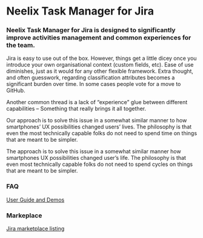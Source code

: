 # Neelix Task Manager for Jira

### Neelix Task Manager for Jira is designed to significantly improve activities management and common experiences for the team.

Jira is easy to use out of the box. However, things get a little dicey once you introduce your own organisational context (custom fields, etc). Ease of use diminishes, just as it would for any other flexible framework. Extra thought, and often guesswork, regarding  classification attributes becomes a significant burden over time. In some cases people vote for a move to GitHub.

Another common thread is a lack of “experience” glue between different capabilities – Something that really brings it all together.

Our approach is to solve this issue in a somewhat similar manner to how smartphones’ UX possibilities changed users’ lives. The philosophy is that even the most technically capable folks do not need to spend time on things that are meant to be simpler.

The approach is to solve this issue in a somewhat similar manner how smartphones UX possibilities changed user’s life. The philosophy is that even most technically capable folks do not need to spend cycles on things that are meant to be simpler.

### FAQ
[User Guide and Demos](https://neelix.app/)


### Markeplace

[Jira marketplace listing](https://marketplace.atlassian.com/apps/1220774/neelix-task-manager?hosting=cloud&tab=overview)

